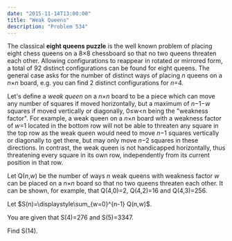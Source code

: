 ```yaml
---
date: "2015-11-14T13:00:00"
title: "Weak Queens"
description: "Problem 534"
---
```


<p>The classical <b>eight queens puzzle</b> is the well known problem of placing eight chess queens on a 8×8 chessboard so that no two queens threaten each other. Allowing configurations to reappear in rotated or mirrored form, a total of 92 distinct configurations can be found for eight queens. The general case asks for the number of distinct ways of placing <var>n</var> queens on a <var>n</var>×<var>n</var> board, e.g. you can find 2 distinct configurations for <var>n</var>=4.</p>
<p>Let's define a <i>weak queen</i> on a <var>n</var>×<var>n</var> board to be a piece which can move any number of squares if moved horizontally, but a maximum of <var>n</var>−1−<var>w</var> squares if moved vertically or diagonally, 0≤w&lt;n being the "weakness factor". For example, a weak queen on a <var>n</var>×<var>n</var> board with a weakness factor of <var>w</var>=1 located in the bottom row will not be able to threaten any square in the top row as the weak queen would need to move <var>n</var>−1 squares vertically or diagonally to get there, but may only move <var>n</var>−2 squares in these directions. In contrast, the weak queen is not handicapped horizontally, thus threatening every square in its own row, independently from its current position in that row.</p>
<p>Let Q(<var>n</var>,<var>w</var>) be the number of ways <var>n</var> weak queens with weakness factor <var>w</var> can be placed on a <var>n</var>×<var>n</var> board so that no two queens threaten each other. It can be shown, for example, that Q(4,0)=2, Q(4,2)=16 and Q(4,3)=256.</p>
<p>Let $S(n)=\displaystyle\sum_{w=0}^{n-1} Q(n,w)$.</p>
<p>You are given that S(4)=276 and S(5)=3347.</p>
<p>Find S(14).</p>

